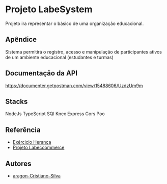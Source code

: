 # Projeto LabeSystem

Projeto ira representar o básico de uma organização educacional.


## Apêndice

Sistema permitirá o registro, acesso e manipulação de participantes ativos de um ambiente educacional (estudantes e turmas)


## Documentação da API

https://documenter.getpostman.com/view/15488606/UzdzUm9m

## Stacks

NodeJs
TypeScript
SQl
Knex
Express
Cors
Poo


## Referência

 - [Exércicio Herança](https://github.com/future4code/aragon-Cristiano-Silva/pull/62)
 - [Projeto Labeccommerce](https://github.com/future4code/aragon-Cristiano-Silva/pull/60)


## Autores

- [aragon-Cristiano-Silva](https://github.com/future4code/aragon-Cristiano-Silva/pull/63)


